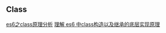## Class
[es6之class原理分析](https://blog.csdn.net/qq_41694291/article/details/103943481)
[理解 es6 中class构造以及继承的底层实现原理](https://www.cnblogs.com/memphis-f/p/12029574.html)